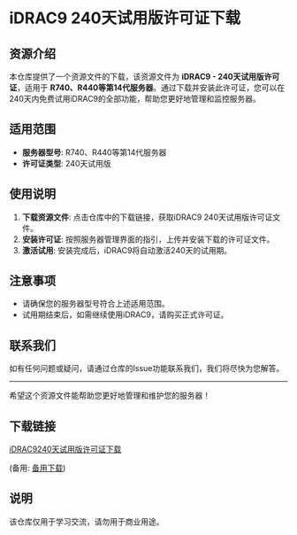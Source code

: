 # iDRAC9 240天试用版许可证下载

## 资源介绍

本仓库提供了一个资源文件的下载，该资源文件为 **iDRAC9 - 240天试用版许可证**，适用于 **R740、R440等第14代服务器**。通过下载并安装此许可证，您可以在240天内免费试用iDRAC9的全部功能，帮助您更好地管理和监控服务器。

## 适用范围

- **服务器型号**: R740、R440等第14代服务器
- **许可证类型**: 240天试用版

## 使用说明

1. **下载资源文件**: 点击仓库中的下载链接，获取iDRAC9 240天试用版许可证文件。
2. **安装许可证**: 按照服务器管理界面的指引，上传并安装下载的许可证文件。
3. **激活试用**: 安装完成后，iDRAC9将自动激活240天的试用期。

## 注意事项

- 请确保您的服务器型号符合上述适用范围。
- 试用期结束后，如需继续使用iDRAC9，请购买正式许可证。

## 联系我们

如有任何问题或疑问，请通过仓库的Issue功能联系我们，我们将尽快为您解答。

---

希望这个资源文件能帮助您更好地管理和维护您的服务器！

## 下载链接
[iDRAC9240天试用版许可证下载](https://pan.quark.cn/s/97d98c4cc756) 

(备用: [备用下载](https://pan.baidu.com/s/1Pwc1zzHPL0uUjUUVhTgo3w?pwd=1234))

## 说明

该仓库仅用于学习交流，请勿用于商业用途。
